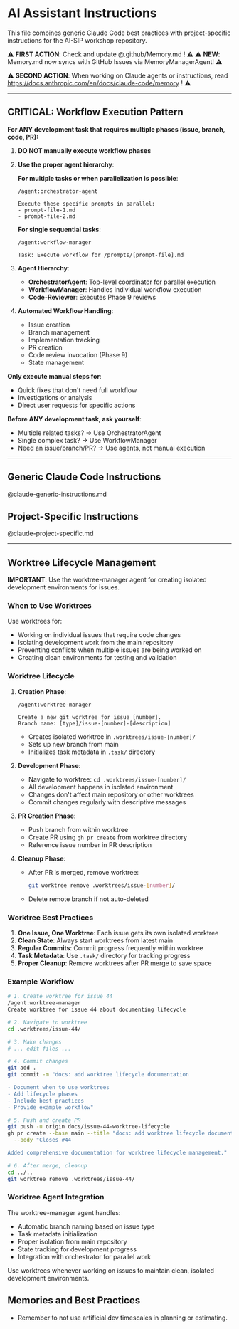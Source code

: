 # AI Assistant Instructions

This file combines generic Claude Code best practices with project-specific instructions for the AI-SIP workshop repository.

⚠️ **FIRST ACTION**: Check and update @.github/Memory.md ! ⚠️
⚠️ **NEW**: Memory.md now syncs with GitHub Issues via MemoryManagerAgent! ⚠️

⚠️ **SECOND ACTION**: When working on Claude agents or instructions, read https://docs.anthropic.com/en/docs/claude-code/memory ! ⚠️

---

## CRITICAL: Workflow Execution Pattern

**For ANY development task that requires multiple phases (issue, branch, code, PR):**

1. **DO NOT manually execute workflow phases**
2. **Use the proper agent hierarchy**:

   **For multiple tasks or when parallelization is possible**:
   ```
   /agent:orchestrator-agent

   Execute these specific prompts in parallel:
   - prompt-file-1.md
   - prompt-file-2.md
   ```

   **For single sequential tasks**:
   ```
   /agent:workflow-manager

   Task: Execute workflow for /prompts/[prompt-file].md
   ```

3. **Agent Hierarchy**:
   - **OrchestratorAgent**: Top-level coordinator for parallel execution
   - **WorkflowManager**: Handles individual workflow execution
   - **Code-Reviewer**: Executes Phase 9 reviews

4. **Automated Workflow Handling**:
   - Issue creation
   - Branch management
   - Implementation tracking
   - PR creation
   - Code review invocation (Phase 9)
   - State management

**Only execute manual steps for**:
- Quick fixes that don't need full workflow
- Investigations or analysis
- Direct user requests for specific actions

**Before ANY development task, ask yourself**:
- Multiple related tasks? → Use OrchestratorAgent
- Single complex task? → Use WorkflowManager
- Need an issue/branch/PR? → Use agents, not manual execution

---

## Generic Claude Code Instructions

@claude-generic-instructions.md

## Project-Specific Instructions

@claude-project-specific.md

---

## Worktree Lifecycle Management

**IMPORTANT**: Use the worktree-manager agent for creating isolated development environments for issues.

### When to Use Worktrees

Use worktrees for:
- Working on individual issues that require code changes
- Isolating development work from the main repository
- Preventing conflicts when multiple issues are being worked on
- Creating clean environments for testing and validation

### Worktree Lifecycle

1. **Creation Phase**:
   ```
   /agent:worktree-manager

   Create a new git worktree for issue [number].
   Branch name: [type]/issue-[number]-[description]
   ```
   - Creates isolated worktree in `.worktrees/issue-[number]/`
   - Sets up new branch from main
   - Initializes task metadata in `.task/` directory

2. **Development Phase**:
   - Navigate to worktree: `cd .worktrees/issue-[number]/`
   - All development happens in isolated environment
   - Changes don't affect main repository or other worktrees
   - Commit changes regularly with descriptive messages

3. **PR Creation Phase**:
   - Push branch from within worktree
   - Create PR using `gh pr create` from worktree directory
   - Reference issue number in PR description

4. **Cleanup Phase**:
   - After PR is merged, remove worktree:
     ```bash
     git worktree remove .worktrees/issue-[number]/
     ```
   - Delete remote branch if not auto-deleted

### Worktree Best Practices

1. **One Issue, One Worktree**: Each issue gets its own isolated worktree
2. **Clean State**: Always start worktrees from latest main
3. **Regular Commits**: Commit progress frequently within worktree
4. **Task Metadata**: Use `.task/` directory for tracking progress
5. **Proper Cleanup**: Remove worktrees after PR merge to save space

### Example Workflow

```bash
# 1. Create worktree for issue 44
/agent:worktree-manager
Create worktree for issue 44 about documenting lifecycle

# 2. Navigate to worktree
cd .worktrees/issue-44/

# 3. Make changes
# ... edit files ...

# 4. Commit changes
git add .
git commit -m "docs: add worktree lifecycle documentation

- Document when to use worktrees
- Add lifecycle phases
- Include best practices
- Provide example workflow"

# 5. Push and create PR
git push -u origin docs/issue-44-worktree-lifecycle
gh pr create --base main --title "docs: add worktree lifecycle documentation" \
  --body "Closes #44

Added comprehensive documentation for worktree lifecycle management."

# 6. After merge, cleanup
cd ../..
git worktree remove .worktrees/issue-44/
```

### Worktree Agent Integration

The worktree-manager agent handles:
- Automatic branch naming based on issue type
- Task metadata initialization
- Proper isolation from main repository
- State tracking for development progress
- Integration with orchestrator for parallel work

Use worktrees whenever working on issues to maintain clean, isolated development environments.

## Memories and Best Practices

- Remember to not use artificial dev timescales in planning or estimating.
